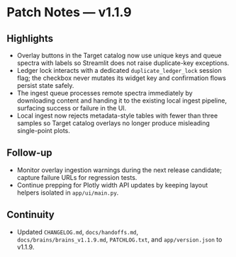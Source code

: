 # Patch Notes — v1.1.9

## Highlights
- Overlay buttons in the Target catalog now use unique keys and queue spectra with labels so Streamlit does not raise duplicate-key exceptions.
- Ledger lock interacts with a dedicated `duplicate_ledger_lock` session flag; the checkbox never mutates its widget key and confirmation flows persist state safely.
- The ingest queue processes remote spectra immediately by downloading content and handing it to the existing local ingest pipeline, surfacing success or failure in the UI.
- Local ingest now rejects metadata-style tables with fewer than three samples so Target catalog overlays no longer produce misleading single-point plots.

## Follow-up
- Monitor overlay ingestion warnings during the next release candidate; capture failure URLs for regression tests.
- Continue prepping for Plotly width API updates by keeping layout helpers isolated in `app/ui/main.py`.

## Continuity
- Updated `CHANGELOG.md`, `docs/handoffs.md`, `docs/brains/brains_v1.1.9.md`, `PATCHLOG.txt`, and `app/version.json` to v1.1.9.
